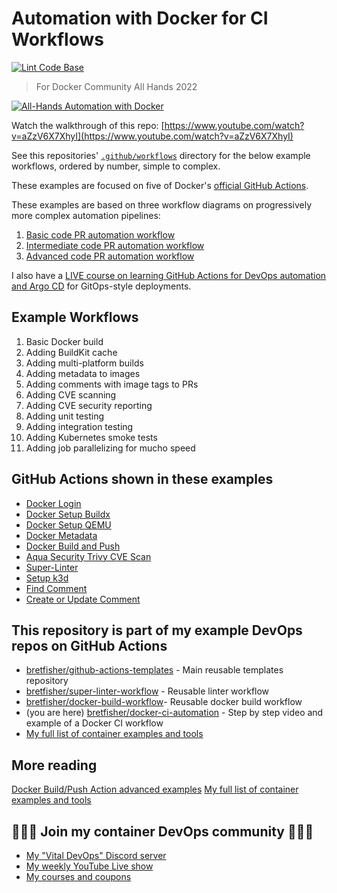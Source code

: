 # Automation with Docker for CI Workflows

[![Lint Code Base](https://github.com/bretfisher/docker-ci-automation/actions/workflows/call-super-linter.yaml/badge.svg)](https://github.com/bretfisher/docker-ci-automation/actions/workflows/call-super-linter.yaml)

> For Docker Community All Hands 2022

[![All-Hands Automation with Docker](https://user-images.githubusercontent.com/792287/160971371-0ae75c14-1ea4-4a11-82dc-f35f96184fa3.gif)](https://www.youtube.com/watch?v=aZzV6X7XhyI)

Watch the walkthrough of this repo: [https://www.youtube.com/watch?v=aZzV6X7XhyI](https://www.youtube.com/watch?v=aZzV6X7XhyI)

See this repositories' [`.github/workflows`](.github/workflows) directory for the below example workflows, ordered by number, simple to complex.

These examples are focused on five of Docker's [official GitHub Actions](https://github.com/marketplace?type=actions&query=publisher%3Adocker+).

These examples are based on three workflow diagrams on progressively more complex automation pipelines:

1. [Basic code PR automation workflow](diagrams/basic-code-pr.png)
2. [Intermediate code PR automation workflow](diagrams/intermediate-code-pr.png)
3. [Advanced code PR automation workflow](diagrams/advanced-code-pr.png)

I also have a [LIVE course on learning GitHub Actions for DevOps automation and Argo CD](https://bret.courses/autodeploy) for GitOps-style deployments.

## Example Workflows

1. Basic Docker build
2. Adding BuildKit cache
3. Adding multi-platform builds
4. Adding metadata to images
5. Adding comments with image tags to PRs
6. Adding CVE scanning
7. Adding CVE security reporting
8. Adding unit testing
9. Adding integration testing
10. Adding Kubernetes smoke tests
11. Adding job parallelizing for mucho speed

## GitHub Actions shown in these examples

- [Docker Login](https://github.com/marketplace/actions/docker-login)
- [Docker Setup Buildx](https://github.com/marketplace/actions/docker-setup-buildx)
- [Docker Setup QEMU](https://github.com/marketplace/actions/docker-setup-qemu)
- [Docker Metadata](https://github.com/marketplace/actions/docker-metadata-action)
- [Docker Build and Push](https://github.com/marketplace/actions/build-and-push-docker-images)
- [Aqua Security Trivy CVE Scan](https://github.com/marketplace/actions/aqua-security-trivy)
- [Super-Linter](https://github.com/marketplace/actions/super-linter)
- [Setup k3d](https://github.com/marketplace/actions/absaoss-k3d-action)
- [Find Comment](https://github.com/marketplace/actions/find-comment)
- [Create or Update Comment](https://github.com/marketplace/actions/create-or-update-comment)

## This repository is part of my example DevOps repos on GitHub Actions

- [bretfisher/github-actions-templates](https://github.com/BretFisher/github-actions-templates) - Main reusable templates repository
- [bretfisher/super-linter-workflow](https://github.com/BretFisher/super-linter-workflow) - Reusable linter workflow
- [bretfisher/docker-build-workflow](https://github.com/BretFisher/docker-build-workflow)- Reusable docker build workflow
- (you are here) [bretfisher/docker-ci-automation](https://github.com/BretFisher/docker-ci-automation) - Step by step video and example of a Docker CI workflow
- [My full list of container examples and tools](https://github.com/bretfisher)

## More reading

[Docker Build/Push Action advanced examples](https://github.com/docker/build-push-action/tree/master/docs/advanced)
[My full list of container examples and tools](https://github.com/bretfisher)

## 🎉🎉🎉 Join my container DevOps community 🎉🎉🎉

- [My "Vital DevOps" Discord server](https://devops.fan)
- [My weekly YouTube Live show](https://bret.live)
- [My courses and coupons](https://www.bretfisher.com/courses)
  

